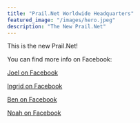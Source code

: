 ```yaml
---
title: "Prail.Net Worldwide Headquarters"
featured_image: "/images/hero.jpeg"
description: "The New Prail.Net"
---
```

This is the new Prail.Net!

You can find more info on Facebook:

[Joel on Facebook](http://www.facebook.com/joel.prail)

[Ingrid on Facebook](http://www.facebook.com/ingrid.prail)

[Ben on Facebook](https://www.facebook.com/ben.prail)

[Noah on Facebook](https://www.facebook.com/nprail)